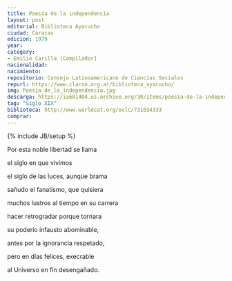 ```yaml
---
title: Poesía de la independencia
layout: post
editorial: Biblioteca Ayacucho
ciudad: Caracas
edicion: 1979
year: 
category:
- Emilio Carilla [Compilador]
nacionalidad: 
nacimiento: 
repositorio: Consejo Latinoamericano de Ciencias Sociales
repurl: https://www.clacso.org.ar/biblioteca_ayacucho/
img: Poesia_de_la_independencia.jpg
descarga: https://ia601404.us.archive.org/30/items/poesia-de-la-independencia/Poesia_de_la_independencia.pdf
tag: "Siglo XIX"
biblioteca: http://www.worldcat.org/oclc/731034333
comprar: 
---
```

{% include JB/setup %}

Por esta noble libertad se llama

el siglo en que vivimos

el siglo de las luces, aunque brama

sañudo el fanatismo, que quisiera

muchos lustros al tiempo en su carrera

hacer retrogradar porque tornara

su poderío infausto abominable,

antes por la ignorancia respetado,

pero en días felices, execrable

al Universo en fin desengañado.
